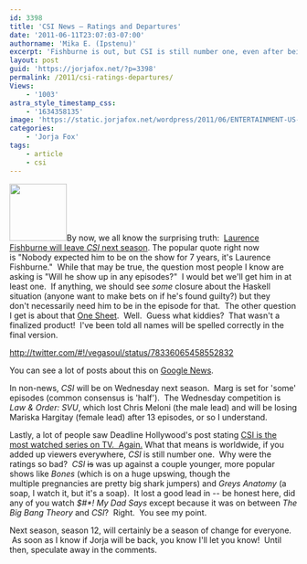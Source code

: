 ```yaml
---
id: 3398
title: 'CSI News — Ratings and Departures'
date: '2011-06-11T23:07:03-07:00'
authorname: 'Mika E. (Ipstenu)'
excerpt: 'Fishburne is out, but CSI is still number one, even after being plastered in the ratings.  What does it all mean!?'
layout: post
guid: 'https://jorjafox.net/?p=3398'
permalink: /2011/csi-ratings-departures/
Views:
    - '1003'
astra_style_timestamp_css:
    - '1634358135'
image: 'https://static.jorjafox.net/wordpress/2011/06/ENTERTAINMENT-US-FISHBURNE.jpg'
categories:
    - 'Jorja Fox'
tags:
    - article
    - csi
---
```


<a href="https://jorjafox.net/2011/csi-ratings-departures/u-s-actor-fishburne-poses-in-front-of-the-ancient-colosseum-in-rome/" rel="attachment wp-att-3399"><img class="alignleft size-thumbnail wp-image-3399" title="U.S. Actor Fishburne poses in front of the Ancient Colosseum in Rome" src="//static.jorjafox.net/wordpress/2011/06/ENTERTAINMENT-US-FISHBURNE-100x100.jpg" alt="" width="100" height="100" /></a>By now, we all know the surprising truth:  <a href="http://www.deadline.com/2011/06/laurence-fishburne-leaves-csi/">Laurence Fishburne will leave _CSI_ next season</a>. The popular quote right now is "Nobody expected him to be on the show for 7 years, it's Laurence Fishburne."  While that may be true, the question most people I know are asking is "Will he show up in any episodes?"  I would bet we'll get him in at least one.  If anything, we should see _some_ closure about the Haskell situation (anyone want to make bets on if he's found guilty?) but they don't necessarily need him to be in the episode for that.  The other question I get is about that <a title="CSI One Sheet" href="https://jorjafox.net/2011/csi-one-sheet/">One Sheet</a>.  Well.  Guess what kiddies?  That wasn't a finalized product!  I've been told all names will be spelled correctly in the final version.

http://twitter.com/#!/vegasoul/status/78336065458552832

You can see a lot of posts about this on <a href="http://news.google.com/news/search?aq=0&amp;pz=1&amp;cf=all&amp;ned=us&amp;hl=en&amp;q=laurence+fishburne">Google News</a>.

In non-news, _CSI_ will be on Wednesday next season.  Marg is set for 'some' episodes (common consensus is 'half').  The Wednesday competition is _Law &amp; Order: SVU_, which lost Chris Meloni (the male lead) and will be losing Mariska Hargitay (female lead) after 13 episodes, or so I understand.

Lastly, a lot of people saw Deadline Hollywood's post stating <a href="http://www.deadline.com/2011/06/csi-most-watched-series-in-world-again/">CSI is the most watched series on TV.  Again.</a> What that means is worldwide, if you added up viewers everywhere, _CSI_ is still number one.  Why were the ratings so bad?  _CSI_ <del>is</del> was up against a couple younger, more popular shows like _Bones_ (which is on a huge upswing, though the multiple pregnancies are pretty big shark jumpers) and _Greys Anatomy_ (a soap, I watch it, but it's a soap).  It lost a good lead in -- be honest here, did any of you watch _$#*! My Dad Says_ except because it was on between _The Big Bang Theory_ and _CSI_?  Right.  You see my point.

Next season, season 12, will certainly be a season of change for everyone.  As soon as I know if Jorja will be back, you know I'll let you know!  Until then, speculate away in the comments.
